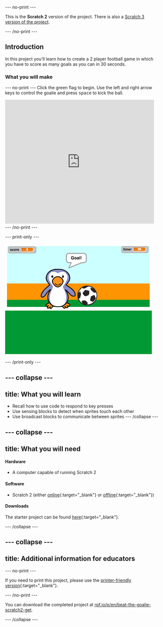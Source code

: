 --- no-print ---

This is the **Scratch 2** version of the project. There is also a [Scratch 3 version of the project](https://projects.raspberrypi.org/en/projects/beat-the-goalie).

--- /no-print ---

## Introduction

In this project you'll learn how to create a 2 player football game in which you have to score as many goals as you can in 30 seconds.

### What you will make
--- no-print ---
Click the green flag to begin. Use the left and right arrow keys to control the goalie and press <kbd>space</kbd> to kick the ball.

<div class="scratch-preview">
  <iframe allowtransparency="true" width="485" height="402" src="https://scratch.mit.edu/projects/embed/285942132/?autostart=false" frameborder="0" scrolling="no"></iframe>
</div>
--- /no-print ---

--- print-only ---

![game screenshot](images/goalie-final.png)

--- /print-only ---

--- collapse ---
---
title: What you will learn
---
- Recall how to use code to respond to key presses
- Use sensing blocks to detect when sprites touch each other
- Use broadcast blocks to communicate between sprites
--- /collapse ---

--- collapse ---
---
title: What you will need
---

#### Hardware

+ A computer capable of running Scratch 2

#### Software

+ Scratch 2 (either [online](http://rpf.io/scratchon){:target="_blank"} or [offline](http://rpf.io/scratchoff){:target="_blank"})

#### Downloads

The starter project can be found [here](http://rpf.io/p/en/beat-the-goalie-scratch2-go){:target="_blank"}.

--- /collapse ---

--- collapse ---
---
title: Additional information for educators
---

--- no-print ---

If you need to print this project, please use the [printer-friendly version](https://projects.raspberrypi.org/en/projects/beat-the-goalie-scratch2/print){:target="_blank"}.

--- /no-print ---

You can download the completed project at [rpf.io/p/en/beat-the-goalie-scratch2-get](http://rpf.io/p/en/beat-the-goalie-scratch2-get).

--- /collapse ---
